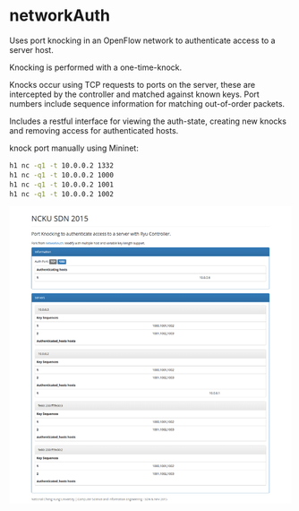 # networkAuth

Uses port knocking in an OpenFlow network to authenticate access to a server host. 

Knocking is performed with a one-time-knock.

Knocks occur using TCP requests to ports on the server, these are intercepted by the controller and matched against known keys.
Port numbers include sequence information for matching out-of-order packets.

Includes a restful interface for viewing the auth-state, creating new knocks and removing access for authenticated hosts.


knock port manually using Mininet:

```bash
h1 nc -q1 -t 10.0.0.2 1332
h1 nc -q1 -t 10.0.0.2 1000
h1 nc -q1 -t 10.0.0.2 1001
h1 nc -q1 -t 10.0.0.2 1002
```

![screenshot](screenshot.png)
